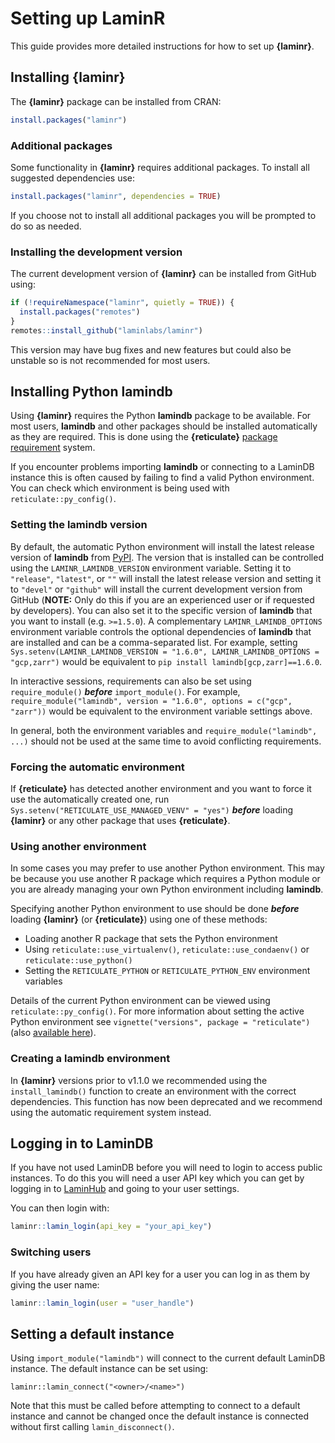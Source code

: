 # Setting up LaminR

This guide provides more detailed instructions for how to set up **{laminr}**.

## Installing **{laminr}**

The **{laminr}** package can be installed from CRAN:

```r
install.packages("laminr")
```

### Additional packages

Some functionality in **{laminr}** requires additional packages.
To install all suggested dependencies use:

```r
install.packages("laminr", dependencies = TRUE)
```

If you choose not to install all additional packages you will be prompted to do so as needed.

### Installing the development version

The current development version of **{laminr}** can be installed from GitHub using:

```r
if (!requireNamespace("laminr", quietly = TRUE)) {
  install.packages("remotes")
}
remotes::install_github("laminlabs/laminr")
```

This version may have bug fixes and new features but could also be unstable so is not recommended for most users.

## Installing Python **lamindb**

Using **{laminr}** requires the Python **lamindb** package to be available.
For most users, **lamindb** and other packages should be installed automatically as they are required.
This is done using the **{reticulate}** [package requirement](https://rstudio.github.io/reticulate/articles/package.html#declaring-python-requirements) system.

If you encounter problems importing **lamindb** or connecting to a LaminDB instance this is often caused by failing to find a valid Python environment.
You can check which environment is being used with `reticulate::py_config()`.

### Setting the **lamindb** version

By default, the automatic Python environment will install the latest release version of **lamindb** from [PyPI](https://pypi.org/project/lamindb/).
The version that is installed can be controlled using the `LAMINR_LAMINDB_VERSION` environment variable.
Setting it to `"release"`, `"latest"`, or `""` will install the latest release version and setting it to `"devel"` or `"github"` will install the current development version from GitHub (**NOTE:** Only do this if you are an experienced user or if requested by developers).
You can also set it to the specific version of **lamindb** that you want to install (e.g. `>=1.5.0`).
A complementary `LAMINR_LAMINDB_OPTIONS` environment variable controls the optional dependencies of **lamindb** that are installed and can be a comma-separated list.
For example, setting `Sys.setenv(LAMINR_LAMINDB_VERSION = "1.6.0", LAMINR_LAMINDB_OPTIONS = "gcp,zarr")` would be equivalent to `pip install lamindb[gcp,zarr]==1.6.0`.

In interactive sessions, requirements can also be set using `require_module()` ***before*** `import_module()`.
For example, `require_module("lamindb", version = "1.6.0", options = c("gcp", "zarr"))` would be equivalent to the environment variable settings above.

In general, both the environment variables and `require_module("lamindb", ...)` should not be used at the same time to avoid conflicting requirements.

### Forcing the automatic environment

If **{reticulate}** has detected another environment and you want to force it use the automatically created one, run `Sys.setenv("RETICULATE_USE_MANAGED_VENV" = "yes")` ***before*** loading **{laminr}** or any other package that uses **{reticulate}**.

### Using another environment

In some cases you may prefer to use another Python environment.
This may be because you use another R package which requires a Python module or you are already managing your own Python environment including **lamindb**.

Specifying another Python environment to use should be done **_before_** loading **{laminr}** (or **{reticulate}**) using one of these methods:

- Loading another R package that sets the Python environment
- Using `reticulate::use_virtualenv()`, `reticulate::use_condaenv()` or `reticulate::use_python()`
- Setting the `RETICULATE_PYTHON` or `RETICULATE_PYTHON_ENV` environment variables

Details of the current Python environment can be viewed using `reticulate::py_config()`.
For more information about setting the active Python environment see `vignette("versions", package = "reticulate")` (also [available here](https://rstudio.github.io/reticulate/articles/versions.html)).

### Creating a **lamindb** environment

In **{laminr}** versions prior to v1.1.0 we recommended using the `install_lamindb()` function to create an environment with the correct dependencies.
This function has now been deprecated and we recommend using the automatic requirement system instead.

## Logging in to LaminDB

If you have not used LaminDB before you will need to login to access public instances.
To do this you will need a user API key which you can get by logging in to [LaminHub](https://lamin.ai/dashboard) and going to your user settings.

You can then login with:

```r
laminr::lamin_login(api_key = "your_api_key")
```

### Switching users

If you have already given an API key for a user you can log in as them by giving the user name:

```r
laminr::lamin_login(user = "user_handle")
```

## Setting a default instance

Using `import_module("lamindb")` will connect to the current default LaminDB instance.
The default instance can be set using:

```
laminr::lamin_connect("<owner>/<name>")
```

Note that this must be called before attempting to connect to a default instance and cannot be changed once the default instance is connected without first calling `lamin_disconnect()`.
